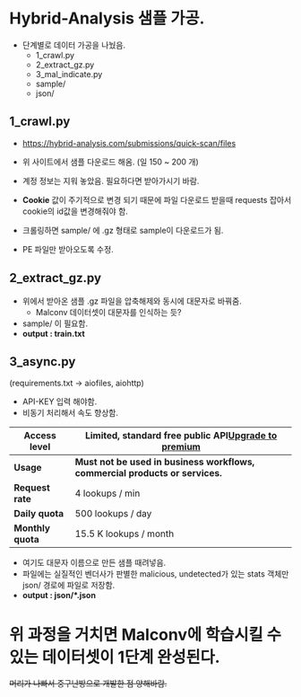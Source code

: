 # Hybrid-Analysis 샘플 가공.

- 단계별로 데이터 가공을 나눴음.
    - 1_crawl.py
    - 2_extract_gz.py
    - 3_mal_indicate.py
    - sample/
    - json/

## 1_crawl.py

- https://hybrid-analysis.com/submissions/quick-scan/files 
- 위 사이트에서 샘플 다운로드 해옴. (일 150 ~ 200 개)
- 계정 정보는 지워 놓았음. 필요하다면 받아가시기 바람.
- **Cookie** 값이 주기적으로 변경 되기 때문에 파일 다운로드 받을때 requests 잡아서 cookie의 id값을 변경해줘야 함.

- 크롤링하면 sample/ 에 .gz 형태로 sample이 다운로드가 됨.
- PE 파일만 받아오도록 수정.

## 2_extract_gz.py

- 위에서 받아온 샘플 .gz 파일을 압축해제와 동시에 대문자로 바꿔줌.
    - Malconv 데이터셋이 대문자를 인식하는 듯?
- sample/ 이 필요함.
- **output : train.txt**

## 3_async.py

(requirements.txt → aiofiles, aiohttp)

- API-KEY 입력 해야함.
- 비동기 처리해서 속도 향상함.

| **Access level** | **Limited**, standard free public API[Upgrade to premium](https://www.virustotal.com/gui/contact-us/premium-services) |
| --- | --- |
| **Usage** | **Must not be used in business workflows, commercial products or services.** |
| **Request rate** | 4 lookups / min |
| **Daily quota** | 500 lookups / day |
| **Monthly quota** | 15.5 K lookups / month |

- 여기도 대문자 이름으로 만든 샘플 때려넣음.
- 파일에는 실질적인 벤더사가 판별한 malicious, undetected가 있는 stats 객체만 json/ 경로에 파일로 저장함.
- **output : json/*.json**



# 위 과정을 거치면 Malconv에 학습시킬 수 있는 데이터셋이 1단계 완성된다.

~~머리가 나빠서 중구난방으로 개발한 점 양해바람.~~
